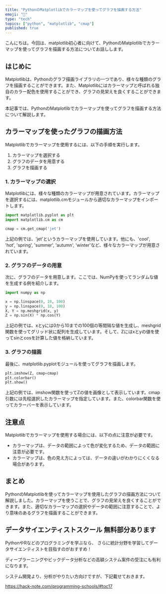 ```yaml
---
title: "PythonのMatplotlibでカラーマップを使ってグラフを描画する方法"
emoji: "🌈"
type: "tech"
topics: ["python", "matplotlib", "cmap"]
published: true
---
```


こんにちは。今回は、matplotlib初心者に向けて、PythonのMatplotlibでカラーマップを使ってグラフを描画する方法についてお話しします。

## はじめに

Matplotlibは、Pythonのグラフ描画ライブラリの一つであり、様々な種類のグラフを描画することができます。また、Matplotlibにはカラーマップと呼ばれる独自のカラー配色を使用することができ、グラフの見栄えを良くすることができます。

本記事では、PythonのMatplotlibでカラーマップを使ってグラフを描画する方法について解説します。

## カラーマップを使ったグラフの描画方法

Matplotlibでカラーマップを使用するには、以下の手順を実行します。

1. カラーマップを選択する
2. グラフのデータを用意する
3. グラフを描画する

### 1. カラーマップの選択

Matplotlibには、様々な種類のカラーマップが用意されています。カラーマップを選択するには、matplotlib.cmモジュールから適切なカラーマップをインポートします。

```python
import matplotlib.pyplot as plt
import matplotlib.cm as cm

cmap = cm.get_cmap('jet')
```

上記の例では、'jet'というカラーマップを使用しています。他にも、'cool', 'hot', 'spring', 'summer', 'autumn', 'winter'など、様々なカラーマップが用意されています。

### 2. グラフのデータの用意

次に、グラフのデータを用意します。ここでは、NumPyを使ってランダムな値を生成する例を紹介します。

```python
import numpy as np

x = np.linspace(0, 10, 100)
y = np.linspace(0, 10, 100)
X, Y = np.meshgrid(x, y)
Z = np.sin(X) * np.cos(Y)
```

上記の例では、xとyには0から10までの100個の等間隔な値を生成し、meshgrid関数を使ってグリッド状に配列を生成しています。そして、Zにはxとyの値を使ってsinとcosを計算した値を格納しています。

### 3. グラフの描画

最後に、matplotlib.pyplotモジュールを使ってグラフを描画します。

```python
plt.imshow(Z, cmap=cmap)
plt.colorbar()
plt.show()
```

上記の例では、imshow関数を使ってZの値を画像として表示しています。cmap引数には先程選択したカラーマップを指定しています。また、colorbar関数を使ってカラーバーを表示しています。

## 注意点

Matplotlibでカラーマップを使用する場合には、以下の点に注意が必要です。

- カラーマップは、データの範囲によって色が変化するため、データの範囲に注意が必要です。
- カラーマップは、色の見え方によっては、データの違いがわかりにくくなる場合があります。

## まとめ

PythonのMatplotlibを使ってカラーマップを使用したグラフの描画方法について解説しました。カラーマップを使うことで、グラフの見栄えを良くすることができます。また、適切なカラーマップの選択やデータの範囲に注意することで、より意味のあるグラフを描画することができます。

## データサイエンティストスクール 無料部分あります
PythonやRなどのプログラミングを学ぶなら、
さらに統計分野を学習してデータサイエンティストを目指すのがおすすめ！

ディープラーニングやビックデータ分析などの高額システム案件の受注にも有利になります。

システム開発より、分析がやりたい方向けですが、下記載せておきます。

https://hack-note.com/programming-schools/#toc17


